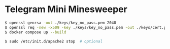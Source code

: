 # Telegram Mini Minesweeper

```bash
$ openssl genrsa -out ./keys/key_no_pass.pem 2048
$ openssl req -new -x509 -key ./keys/key_no_pass.pem -out ./keys/cert.pem -days 365
$ docker compose up --build

$ sudo /etc/init.d/apache2 stop  # optional
```
